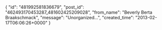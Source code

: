  {
   "id": "481992581836679",
   "post_id": "462493170453287_481602425209028",
   "from_name": "Beverly Berta Braakschmack",
   "message": "Unorganized...",
   "created_time": "2013-02-17T06:06:26+0000"
 }
